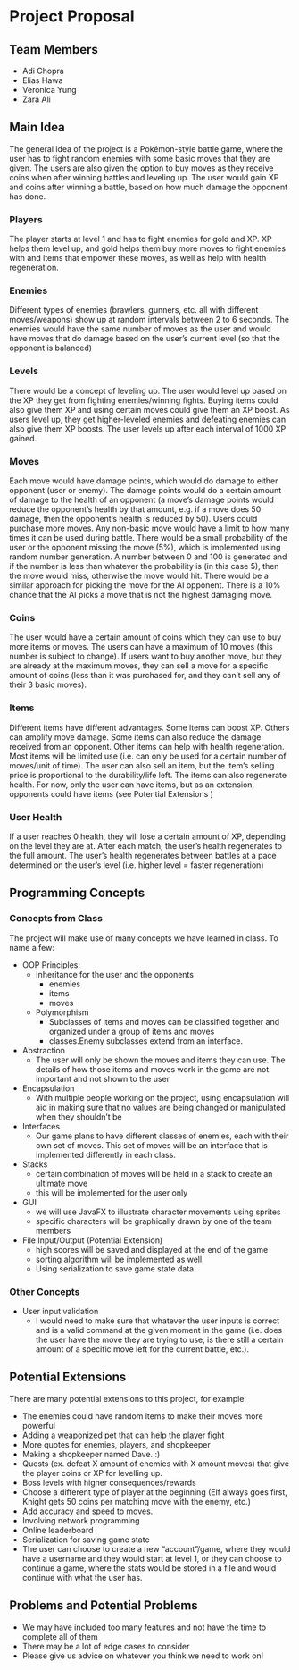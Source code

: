 # Project Proposal
## Team Members
- Adi Chopra
- Elias Hawa
- Veronica Yung
- Zara Ali
## Main Idea
The general idea of the project is a Pokémon-style battle game, where the user has to fight random
enemies with some basic moves that they are given. The users are also given the option to buy moves as
they receive coins when after winning battles and leveling up. The user would gain XP and coins after
winning a battle, based on how much damage the opponent has done.
### Players
The player starts at level 1 and has to fight enemies for gold and XP. XP helps them level up, and gold
helps them buy more moves to fight enemies with and items that empower these moves, as well as help
with health regeneration.
### Enemies
Different types of enemies (brawlers, gunners, etc. all with different moves/weapons) show up at
random intervals between 2 to 6 seconds. The enemies would have the same number of moves as the
user and would have moves that do damage based on the user’s current level (so that the opponent is
balanced)
### Levels
There would be a concept of leveling up. The user would level up based on the XP they get from fighting
enemies/winning fights. Buying items could also give them XP and using certain moves could give them
an XP boost. As users level up, they get higher-leveled enemies and defeating enemies can also give
them XP boosts. The user levels up after each interval of 1000 XP gained.
### Moves
Each move would have damage points, which would do damage to either opponent (user or enemy).
The damage points would do a certain amount of damage to the health of an opponent (a move’s
damage points would reduce the opponent’s health by that amount, e.g. if a move does 50 damage,
then the opponent’s health is reduced by 50). Users could purchase more moves. Any non-basic move
would have a limit to how many times it can be used during battle.
There would be a small probability of the user or the opponent missing the move (5%), which is
implemented using random number generation. A number between 0 and 100 is
generated and if the number is less than whatever the probability is (in this case 5), then the move
would miss, otherwise the move would hit. There would be a similar approach for picking the move for
the AI opponent. There is a 10% chance that the AI picks a move that is not the highest damaging move.
### Coins
The user would have a certain amount of coins which they can use to buy more items or moves. The
users can have a maximum of 10 moves (this number is subject to change). If users want to buy another
move, but they are already at the maximum moves, they can sell a move for a specific amount of coins
(less than it was purchased for, and they can’t sell any of their 3 basic moves).
### Items
Different items have different advantages. Some items can boost XP. Others can amplify move damage.
Some items can also reduce the damage received from an opponent. Other items can help with health
regeneration. Most items will be limited use (i.e. can only be used for a certain number of moves/unit of
time). The user can also sell an item, but the item’s selling price is proportional to the durability/life left.
The items can also regenerate health. For now, only the user can have items, but as an extension,
opponents could have items (see Potential Extensions )
### User Health
If a user reaches 0 health, they will lose a certain amount of XP, depending on the level they are at. After
each match, the user’s health regenerates to the full amount. The user’s health regenerates between
battles at a pace determined on the user’s level (i.e. higher level = faster regeneration)
## Programming Concepts
### Concepts from Class
The project will make use of many concepts we have learned in class. To name a few:
- OOP Principles:
  - Inheritance for the user and the opponents
    - enemies
    - items
    - moves
  - Polymorphism
    - Subclasses of items and moves can be classified together and organized under a group of items and moves
    - classes.Enemy subclasses extend from an interface.
- Abstraction
  - The user will only be shown the moves and items they can use. The details of how those items and moves work in the game are not important and not shown to the user
- Encapsulation
  - With multiple people working on the project, using encapsulation will aid in making sure that no values are being changed or manipulated when they shouldn’t be
- Interfaces
  - Our game plans to have different classes of enemies, each with their own set of moves. This set of moves will be an interface that is implemented differently in each class.
- Stacks
  - certain combination of moves will be held in a stack to create an ultimate move
  - this will be implemented for the user only
- GUI
  - we will use JavaFX to illustrate character movements using sprites
  - specific characters will be graphically drawn by one of the team members
- File Input/Output (Potential Extension)
  - high scores will be saved and displayed at the end of the game
  - sorting algorithm will be implemented as well
  - Using serialization to save game state data.
### Other Concepts
- User input validation
  - I would need to make sure that whatever the user inputs is correct and is a valid
command at the given moment in the game (i.e. does the user have the move they are
trying to use, is there still a certain amount of a specific move left for the current battle,
etc.).
## Potential Extensions
There are many potential extensions to this project, for example:
- The enemies could have random items to make their moves more powerful
- Adding a weaponized pet that can help the player fight
- More quotes for enemies, players, and shopkeeper
- Making a shopkeeper named Dave. :)
- Quests (ex. defeat X amount of enemies with X amount moves) that give the player coins or XP
for levelling up.
- Boss levels with higher consequences/rewards
- Choose a different type of player at the beginning (Elf always goes first, Knight gets 50 coins per
matching move with the enemy, etc.)
- Add accuracy and speed to moves.
- Involving network programming
- Online leaderboard
- Serialization for saving game state
- The user can choose to create a new “account”/game, where they would have a username and
they would start at level 1, or they can choose to continue a game, where the stats would be
stored in a file and would continue with what the user has.
## Problems and Potential Problems
- We may have included too many features and not have the time to complete all of them
- There may be a lot of edge cases to consider
- Please give us advice on whatever you think we need to work on!
